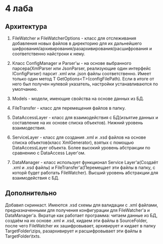 # 4 лаба
## Архитектура
  1) FileWatcher и FileWatcherOptions - класс для отслеживания добавления новых файлов в директорию для их дальнейшего шифрования/архивирования/разархивирования/расшифрования и соответственно найстроки к нему.
  
  2) Класс ConfigManager и Parser'ы - на основе выбранного парсера(XmlParser или JsonParser, реализующие один интерфейс IConfigParser) парсит .xml или .json файлы соответственно. Имеет только один метод T GetOptions<<T>T>(configFilePath). Если в итоге от него был получен нулевой указатель, настройки устанавливаются по умолчанию.
  
  3) Models - модели, имеющие свойства на основе данных из БД.
  
  4) FileTransfer - класс для перемещения файлов в папку.
  
  5) DataAccessLayer - класс для взаимодействия с БД(изъятие данных и составление на их основе списка объектов). Нижний уровень взаимодествия.
  
  6) ServiceLayer - класс для создания .xml и .xsd файлов на основе списка объектов(класс XmlGenerator), взятых с помощью DataAccessLayer объекта. Более высокий уровень абстракции по сравнению с DataAccess Layer'ом.
  
  7) DataManager - класс использует функционал Service Layer'а(Создаёт .xml и .xsd файлы) и FileTransfer'а(Перемещает эти файлы в папку, с которй будет работать FileWatcher). Высший уровень абстракции для взаимодействия с БД.
  
## Дополнительно
  Добавил скринкаст.
  Имеются .xsd схемы для валидации с .xml файлами, предназначенными для получения конфигурации для FileWatcher'а и DataManager'а. 
  Вкратце как работает программа: читаем данные из БД, создаём на их основе .xml и .xsd, кидаем эти файлы в SourceFolder, после чего FileWatcher их зашифровывает, архивирует и кидает в папку TargetFolder\zips, разархивирует и расшифровывает эти файлы в TargetFolder\txts.
